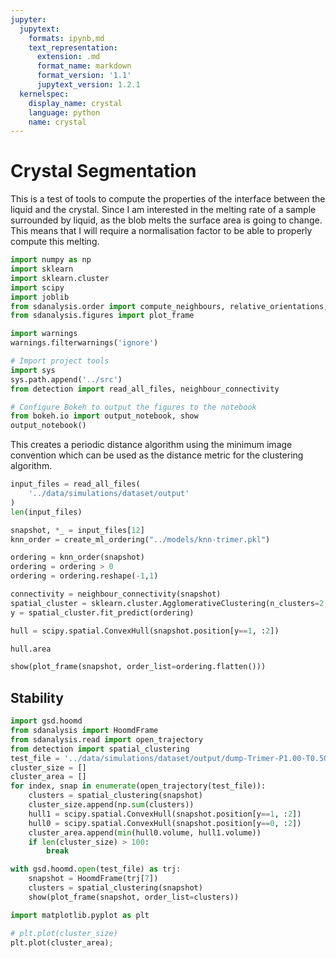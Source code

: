 ```yaml
---
jupyter:
  jupytext:
    formats: ipynb,md
    text_representation:
      extension: .md
      format_name: markdown
      format_version: '1.1'
      jupytext_version: 1.2.1
  kernelspec:
    display_name: crystal
    language: python
    name: crystal
---
```


Crystal Segmentation
====================

This is a test of tools to compute the properties of the interface between the liquid and the crystal.
Since I am interested in the melting rate of a sample surrounded by liquid,
as the blob melts the surface area is going to change.
This means that I will require a normalisation factor to be able to properly compute this melting.

```python
import numpy as np
import sklearn
import sklearn.cluster
import scipy
import joblib
from sdanalysis.order import compute_neighbours, relative_orientations, relative_distances, create_ml_ordering
from sdanalysis.figures import plot_frame

import warnings
warnings.filterwarnings('ignore')

# Import project tools
import sys
sys.path.append('../src')
from detection import read_all_files, neighbour_connectivity

# Configure Bokeh to output the figures to the notebook
from bokeh.io import output_notebook, show
output_notebook()
```

This creates a periodic distance algorithm using the minimum image convention
which can be used as the distance metric for the clustering algorithm.

```python
input_files = read_all_files(
    '../data/simulations/dataset/output'
)
len(input_files)
```

```python
snapshot, *_ = input_files[12]
knn_order = create_ml_ordering("../models/knn-trimer.pkl")

ordering = knn_order(snapshot)
ordering = ordering > 0
ordering = ordering.reshape(-1,1)
```

```python
connectivity = neighbour_connectivity(snapshot)
spatial_cluster = sklearn.cluster.AgglomerativeClustering(n_clusters=2, connectivity=connectivity)
y = spatial_cluster.fit_predict(ordering)
```

```python
hull = scipy.spatial.ConvexHull(snapshot.position[y==1, :2])
```

```python
hull.area
```

```python
show(plot_frame(snapshot, order_list=ordering.flatten()))
```

## Stability

```python
import gsd.hoomd
from sdanalysis import HoomdFrame
from sdanalysis.read import open_trajectory
from detection import spatial_clustering
test_file = '../data/simulations/dataset/output/dump-Trimer-P1.00-T0.50-p2.gsd'
cluster_size = []
cluster_area = []
for index, snap in enumerate(open_trajectory(test_file)):
    clusters = spatial_clustering(snapshot)
    cluster_size.append(np.sum(clusters))
    hull1 = scipy.spatial.ConvexHull(snapshot.position[y==1, :2])
    hull0 = scipy.spatial.ConvexHull(snapshot.position[y==0, :2])
    cluster_area.append(min(hull0.volume, hull1.volume))
    if len(cluster_size) > 100:
        break
```

```python
with gsd.hoomd.open(test_file) as trj:
    snapshot = HoomdFrame(trj[7])
    clusters = spatial_clustering(snapshot)
    show(plot_frame(snapshot, order_list=clusters))
```

```python
import matplotlib.pyplot as plt
```

```python
# plt.plot(cluster_size)
plt.plot(cluster_area);
```

```python

```
